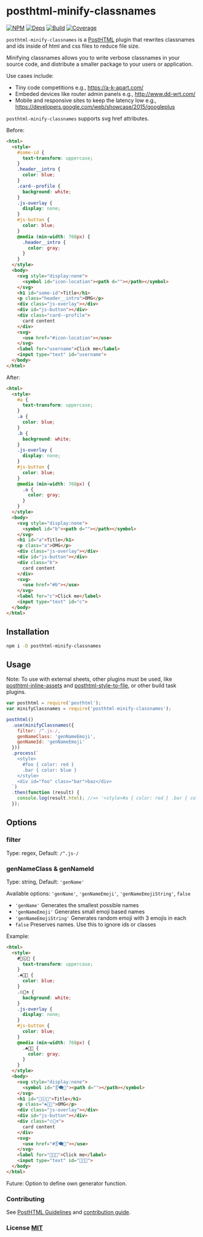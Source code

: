 # posthtml-minify-classnames

[![NPM][npm]][npm-url]
[![Deps][deps]][deps-url]
[![Build][build]][build-badge]
[![Coverage][cover]][cover-badge]

`posthtml-minify-classnames` is a [PostHTML][1] plugin that rewrites classnames and ids inside of html and css files to reduce file size.

Minifying classnames allows you to write verbose classnames in your source code, and distribute a smaller package to your users or application.

Use cases include:

- Tiny code competitions e.g., https://a-k-apart.com/
- Embeded devices like router admin panels e.g., http://www.dd-wrt.com/
- Mobile and responsive sites to keep the latency low e.g., https://developers.google.com/web/showcase/2015/googleplus

`posthtml-minify-classnames` supports svg href attributes.

Before:
```html
<html>
  <style>
    #some-id {
      text-transform: uppercase;
    }
    .header__intro {
      color: blue;
    }
    .card--profile {
      background: white;
    }
    .js-overlay {
      display: none;
    }
    #js-button {
      color: blue;
    }
    @media (min-width: 768px) {
      .header__intro {
        color: gray;
      }
    }
  </style>
  <body>
    <svg style="display:none">
      <symbol id="icon-location"><path d=""></path></symbol>
    </svg>
    <h1 id="some-id">Title</h1>
    <p class="header__intro">OMG</p>
    <div class="js-overlay"></div>
    <div id="js-button"></div>
    <div class="card--profile">
      card content
    </div>
    <svg>
      <use href="#icon-location"></use>
    </svg>
    <label for="username">Click me</label>
    <input type="text" id="username">
  </body>
</html>
```

After:

```html
<html>
  <style>
    #a {
      text-transform: uppercase;
    }
    .a {
      color: blue;
    }
    .b {
      background: white;
    }
    .js-overlay {
      display: none;
    }
    #js-button {
      color: blue;
    }
    @media (min-width: 768px) {
      .a {
        color: gray;
      }
    }
  </style>
  <body>
    <svg style="display:none">
      <symbol id="b"><path d=""></path></symbol>
    </svg>
    <h1 id="a">Title</h1>
    <p class="a">OMG</p>
    <div class="js-overlay"></div>
    <div id="js-button"></div>
    <div class="b">
      card content
    </div>
    <svg>
      <use href="#b"></use>
    </svg>
    <label for="c">Click me</label>
    <input type="text" id="c">
  </body>
</html>
```

## Installation

```sh
npm i -D posthtml-minify-classnames
```

## Usage

Note: To use with external sheets, other plugins must be used, like [posthtml-inline-assets](https://github.com/jonathantneal/posthtml-inline-assets) and [posthtml-style-to-file](https://github.com/posthtml/posthtml-style-to-file), or other build task plugins.

```js
var posthtml = require('posthtml');
var minifyClassnames = require('posthtml-minify-classnames');

posthtml()
  .use(minifyClassnames({
    filter: /^.js-/,
    genNameClass: 'genNameEmoji',
    genNameId: 'genNameEmoji'
  }))
  .process(`
    <style>
      #foo { color: red }
      .bar { color: blue }
    </style>
    <div id="foo" class="bar">baz</div>
  `)
  .then(function (result) {
    console.log(result.html); //=> '<style>#a { color: red } .bar { color: blue }</style><div id="a" class="bar">baz</div>'
  });
```

## Options

### filter

Type: regex, Default: `/^.js-/`

### genNameClass & genNameId

Type: string, Default: `'genName'`

Available options: `'genName'`, `'genNameEmoji'`, `'genNameEmojiString'`, `false`

- `'genName'` Generates the smallest possible names
- `'genNameEmoji'` Generates small emoji based names
- `'genNameEmojiString'` Generates random emoji with 3 emojis in each
- `false` Preserves names. Use this to ignore ids or classes

Example:

```html
<html>
  <style>
    #🚧🕥🏉 {
      text-transform: uppercase;
    }
    .☘👙📙 {
      color: blue;
    }
    .⏲📂⚗ {
      background: white;
    }
    .js-overlay {
      display: none;
    }
    #js-button {
      color: blue;
    }
    @media (min-width: 768px) {
      .☘👙📙 {
        color: gray;
      }
    }
  </style>
  <body>
    <svg style="display:none">
      <symbol id="👂🗨🌹"><path d=""></path></symbol>
    </svg>
    <h1 id="🚧🕥🏉">Title</h1>
    <p class="☘👙📙">OMG</p>
    <div class="js-overlay"></div>
    <div id="js-button"></div>
    <div class="⏲📂⚗">
      card content
    </div>
    <svg>
      <use href="#👂🗨🌹"></use>
    </svg>
    <label for="🏻🔐🙍">Click me</label>
    <input type="text" id="🏻🔐🙍">
  </body>
</html>
```

Future: Option to define own generator function.

### Contributing

See [PostHTML Guidelines](https://github.com/posthtml/posthtml/tree/master/docs) and [contribution guide](CONTRIBUTING.md).

### License [MIT](LICENSE)

[1]: https://github.com/posthtml/posthtml

[npm]: https://img.shields.io/npm/v/posthtml-minify-classnames.svg
[npm-url]: https://npmjs.com/package/posthtml-minify-classnames

[deps]: https://david-dm.org/posthtml/posthtml-minify-classnames.svg
[deps-url]: https://david-dm.org/posthtml/posthtml-minify-classnames

[build]: https://travis-ci.org/posthtml/posthtml-minify-classnames.svg?branch=master
[build-badge]: https://travis-ci.org/posthtml/posthtml-minify-classnames?branch=master

[cover]: https://coveralls.io/repos/github/posthtml/posthtml-minify-classnames/badge.svg?cache
[cover-badge]: https://coveralls.io/github/posthtml/posthtml-minify-classnames?branch=master
